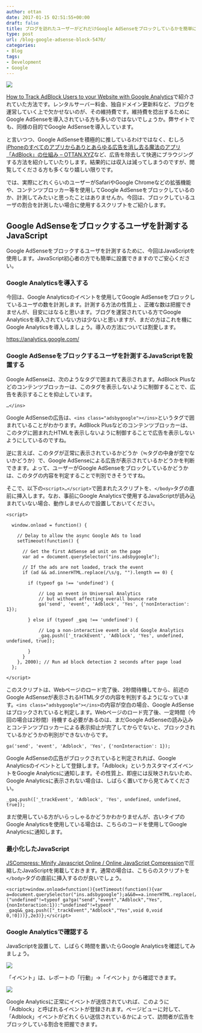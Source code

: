 ```yaml
---
author: ottan
date: 2017-01-15 02:51:55+00:00
draft: false
title: ブログを訪れたユーザーがどれだけGoogle AdSenseをブロックしているかを簡単に計測する方法
type: post
url: /blog-google-adsense-block-5470/
categories:
- Blog
tags:
- Development
- Google
---
```


![](/images/2017/01/170115-587adc00b89dd.jpg)






[How to Track AdBlock Users to your Website with Google Analytics](https://www.bforblogging.com/track-adblock-users-with-google-analytics/)で紹介されていた方法です。レンタルサーバー料金、独自ドメイン更新料など、ブログを運営していく上で欠かせないのが、その維持費です。維持費を捻出するためにGoogle AdSenseを導入されている方も多いのではないでしょうか。弊サイトでも、同様の目的でGoogle AdSenseを導入しています。





と言いつつ、Google AdSenseを積極的に推しているわけではなく、むしろ[iPhoneのすべてのアプリからありとあらゆる広告を消し去る魔法のアプリ「AdBlock」の仕組み – OTTAN.XYZ](/ios-adblock-5057/)など、広告を除去して快適にブラウジングする方法を紹介していたりします。結果的には収入は減ってしまうのですが、閲覧してくださる方も多くなり嬉しい限りです。





では、実際にどれくらいのユーザーがSafariやGoogle Chromeなどの拡張機能や、コンテンツブロッカー等を使用してGoogle AdSenseをブロックしているのか、計測してみたいと思ったことはありませんか。今回は、ブロックしているユーザの割合を計測したい場合に使用するスクリプトをご紹介します。





## Google AdSenseをブロックするユーザを計測するJavaScript





Google AdSenseをブロックするユーザを計測するために、今回はJavaScriptを使用します。JavaScript初心者の方でも簡単に設置できますのでご安心ください。





### Google Analyticsを導入する





今回は、Google Analyticsのイベントを使用してGoogle AdSenseをブロックしているユーザの数を計測します。計測する方法の性質上
、正確な数は把握できませんが、目安にはなると思います。ブログを運営されている方でGoogle Analyticsを導入されていない方は少ないと思いますが、まだの方はこれを機にGoogle Analyticsを導入しましょう。導入の方法については割愛します。



https://analytics.google.com/



### Google AdSenseをブロックするユーザを計測するJavaScriptを設置する





Google AdSenseは、次のようなタグで囲まれて表示されます。AdBlock Plusなどのコンテンツブロッカーは、このタグを表示しないように制御することで、広告を表示することを抑止しています。




    
    …</ins>





Google AdSenseの広告は、`<ins class="adsbygoogle"></ins>`というタグで囲まれていることがわかります。AdBlock Plusなどのコンテンツブロッカーは、このタグに囲まれたHTMLを表示しないように制御することで広告を表示しないようにしているのですね。





逆に言えば、このタグが正常に表示されているかどうか（≒タグの中身が空でないかどうか）で、Google AdSenseによる広告が表示されているかどうかを判断できます。よって、ユーザーがGoogle AdSenseをブロックしているかどうかは、このタグの内容を判定することで判別できそうですね。





そこで、以下の`<script>…</script>`で囲まれたスクリプトを、`</body>`タグの直前に挿入します。なお、事前にGoogle Analyticsで使用するJavaScriptが読み込まれていない場合、動作しませんので設置しておいてください。




    
    <script> 
      
      window.onload = function() { 
      
        // Delay to allow the async Google Ads to load
        setTimeout(function() { 
          
          // Get the first AdSense ad unit on the page
          var ad = document.querySelector("ins.adsbygoogle");
          
          // If the ads are not loaded, track the event
          if (ad && ad.innerHTML.replace(/\s/g, "").length == 0) {
     
            if (typeof ga !== 'undefined') {
     
                // Log an event in Universal Analytics
                // but without affecting overall bounce rate
                ga('send', 'event', 'Adblock', 'Yes', {'nonInteraction': 1}); 
     
            } else if (typeof _gaq !== 'undefined') {
     
                // Log a non-interactive event in old Google Analytics
                _gaq.push(['_trackEvent', 'Adblock', 'Yes', undefined, undefined, true]);
     
            }
          }
        }, 2000); // Run ad block detection 2 seconds after page load
      }; 
      
    </script>





このスクリプトは、Webページのロード完了後、2秒間待機してから、前述のGoogle AdSenseが表示されるHTMLタグの内容を判別するようになっています。`<ins class="adsbygoogle"></ins>`の内容が空白の場合、Google AdSenseはブロックされていると判定します。Webページのロード完了後、一定時間（今回の場合は2秒間）待機する必要があるのは、まだGoogle AdSenseの読み込みとコンテンツブロッカーによる表示抑止が完了してからでないと、ブロックされているかどうかの判別ができないからです。




    
    ga('send', 'event', 'Adblock', 'Yes', {'nonInteraction': 1});





Google AdSenseの広告がブロックされていると判定されれば、Google Analyticsのイベントとして登録します。「Adblock」というカスタマイズイベントをGoogle Analyticsに通知します。その性質上、即座には反映されないため、Google Analyticsに表示されない場合は、しばらく置いてから見てみてください。




    
    _gaq.push(['_trackEvent', 'Adblock', 'Yes', undefined, undefined, true]);





まだ使用している方がいらっしゃるかどうかわかりませんが、古いタイプのGoogle Analyticsを使用している場合は、こちらのコードを使用してGoogle Analyticsに通知します。





### 最小化したJavaScript





[JSCompress: Minify Javascript Online / Online JavaScript Compression](https://jscompress.com/)で圧縮したJavaScriptを掲載しておきます。通常の場合は、こちらのスクリプトを`</body>`タグの直前に挿入するのが良いでしょう。




    
    <script>window.onload=function(){setTimeout(function(){var a=document.querySelector("ins.adsbygoogle");a&&0==a.innerHTML.replace(/\s/g,"").length&&("undefined"!=typeof ga?ga("send","event","Adblock","Yes",{nonInteraction:1}):"undefined"!=typeof _gaq&&_gaq.push(["_trackEvent","Adblock","Yes",void 0,void 0,!0]))},2e3)};</script>





### Google Analyticsで確認する





JavaScriptを設置して、しばらく時間を置いたらGoogle Analyticsを確認してみましょう。





![](/images/2017/01/170115-587ae1a287215.png)






「イベント」は、レポートの「行動」→「イベント」から確認できます。





![](/images/2017/01/170115-587ae1ae7b72d.png)






Google Analyticsに正常にイベントが送信されていれば、このように「Adblock」と呼ばれるイベントが登録されます。ページビューに対して、「Adblock」イベントがどれくらい送信されているかによって、訪問者が広告をブロックしている割合を把握できます。
